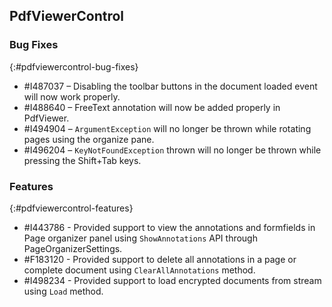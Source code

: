 ## PdfViewerControl

### Bug Fixes
{:#pdfviewercontrol-bug-fixes}
* \#I487037 – Disabling the toolbar buttons in the document loaded event will now work properly.
* \#I488640 – FreeText annotation will now be added properly in PdfViewer.
* \#I494904 – `ArgumentException` will no longer be thrown while rotating pages using the organize pane.
* \#I496204 – `KeyNotFoundException` thrown will no longer be thrown while pressing the Shift+Tab keys.

### Features
{:#pdfviewercontrol-features}
* \#I443786 - Provided support to view the annotations and formfields in Page organizer panel using `ShowAnnotations` API through PageOrganizerSettings.
* \#F183120 - Provided support to delete all annotations in a page or complete document using `ClearAllAnnotations` method.
* \#I498234 - Provided support to load encrypted documents from stream using `Load` method.
